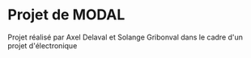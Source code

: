 # Projet de MODAL 

Projet réalisé par Axel Delaval et Solange Gribonval dans le cadre d'un projet d'électronique
